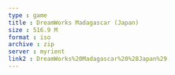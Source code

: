 ```yaml
---
type : game
title : DreamWorks Madagascar (Japan)
size : 516.9 M
format : iso
archive : zip
server : myrient
link2 : DreamWorks%20Madagascar%20%28Japan%29
---
```

